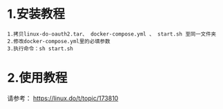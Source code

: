 # 1.安装教程
```
1.拷贝linux-do-oauth2.tar、 docker-compose.yml 、 start.sh 至同一文件夹
2.修改docker-compose.yml里的必填参数
3.执行命令：sh start.sh
```

# 2.使用教程
请参考： https://linux.do/t/topic/173810
